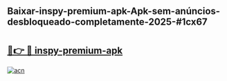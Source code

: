 ## Baixar-inspy-premium-apk-Apk-sem-anúncios-desbloqueado-completamente-2025-#1cx67

# <h2><a href="https://ainizakaria.my?title=inspy-premium-apk&ref=20M">🔗👉 🔴 inspy-premium-apk</a></h2>

[![acn](https://github.com/user-attachments/assets/0f9c940e-d8b0-45ae-aac7-cd30a18b3e1c)](https://ainizakaria.my?title=inspy-premium-apk&ref=20M)

